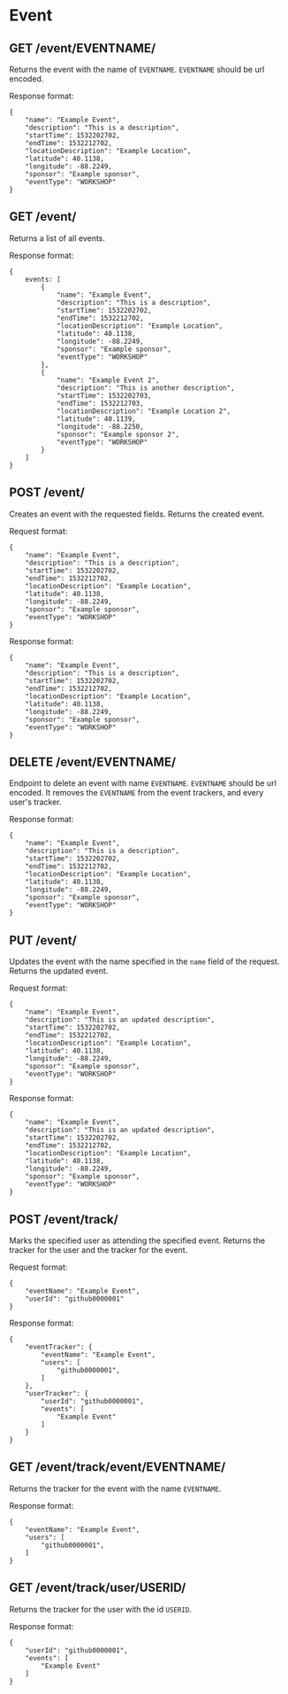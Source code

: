 Event
=====

GET /event/EVENTNAME/
---------------------

Returns the event with the name of `EVENTNAME`. `EVENTNAME` should be url encoded.

Response format:
```
{
	"name": "Example Event",
	"description": "This is a description",
	"startTime": 1532202702,
	"endTime": 1532212702,
	"locationDescription": "Example Location",
	"latitude": 40.1138,
	"longitude": -88.2249,
	"sponsor": "Example sponsor",
	"eventType": "WORKSHOP"
}
```

GET /event/
---------------------

Returns a list of all events.

Response format:
```
{
	events: [
		{
			"name": "Example Event",
			"description": "This is a description",
			"startTime": 1532202702,
			"endTime": 1532212702,
			"locationDescription": "Example Location",
			"latitude": 40.1138,
			"longitude": -88.2249,
			"sponsor": "Example sponsor",
			"eventType": "WORKSHOP"
		},
		{
			"name": "Example Event 2",
			"description": "This is another description",
			"startTime": 1532202703,
			"endTime": 1532212703,
			"locationDescription": "Example Location 2",
			"latitude": 40.1139,
			"longitude": -88.2250,
			"sponsor": "Example sponsor 2",
			"eventType": "WORKSHOP"
		}
	]
}
```

POST /event/
-----------

Creates an event with the requested fields. Returns the created event.

Request format:
```
{
	"name": "Example Event",
	"description": "This is a description",
	"startTime": 1532202702,
	"endTime": 1532212702,
	"locationDescription": "Example Location",
	"latitude": 40.1138,
	"longitude": -88.2249,
	"sponsor": "Example sponsor",
	"eventType": "WORKSHOP"
}
```

Response format:
```
{
	"name": "Example Event",
	"description": "This is a description",
	"startTime": 1532202702,
	"endTime": 1532212702,
	"locationDescription": "Example Location",
	"latitude": 40.1138,
	"longitude": -88.2249,
	"sponsor": "Example sponsor",
	"eventType": "WORKSHOP"
}
```

DELETE /event/EVENTNAME/
-----------

Endpoint to delete an event with name `EVENTNAME`. `EVENTNAME` should be url encoded.
It removes the `EVENTNAME` from the event trackers, and every user's tracker.

Response format:
```
{
	"name": "Example Event",
	"description": "This is a description",
	"startTime": 1532202702,
	"endTime": 1532212702,
	"locationDescription": "Example Location",
	"latitude": 40.1138,
	"longitude": -88.2249,
	"sponsor": "Example sponsor",
	"eventType": "WORKSHOP"
}
```

PUT /event/
----------

Updates the event with the name specified in the `name` field of the request. Returns the updated event.

Request format:
```
{
	"name": "Example Event",
	"description": "This is an updated description",
	"startTime": 1532202702,
	"endTime": 1532212702,
	"locationDescription": "Example Location",
	"latitude": 40.1138,
	"longitude": -88.2249,
	"sponsor": "Example sponsor",
	"eventType": "WORKSHOP"
}
```

Response format:
```
{
	"name": "Example Event",
	"description": "This is an updated description",
	"startTime": 1532202702,
	"endTime": 1532212702,
	"locationDescription": "Example Location",
	"latitude": 40.1138,
	"longitude": -88.2249,
	"sponsor": "Example sponsor",
	"eventType": "WORKSHOP"
}
```

POST /event/track/
------------------

Marks the specified user as attending the specified event. Returns the tracker for the user and the tracker for the event.

Request format:
```
{
	"eventName": "Example Event",
	"userId": "github0000001"
}
```

Response format:
```
{
	"eventTracker": {
		"eventName": "Example Event",
		"users": [
			"github0000001",
		]
	},
	"userTracker": {
		"userId": "github0000001",
		"events": [
			"Example Event"
		]
	}
}
```

GET /event/track/event/EVENTNAME/
---------------------------------

Returns the tracker for the event with the name `EVENTNAME`.

Response format:
```
{
	"eventName": "Example Event",
	"users": [
		"github0000001",
	]
}
```

GET /event/track/user/USERID/
-----------------------------

Returns the tracker for the user with the id `USERID`.

Response format:
```
{
	"userId": "github0000001",
	"events": [
		"Example Event"
	]
}
```
